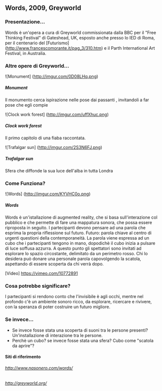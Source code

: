 ## Words, 2009, Greyworld 

### Presentazione...
Words è un'opera a cura di Greyworld commissionata dalla BBC per il "Free Thinking Festival" di Gateshead, UK, 
esposto anche presso lo IED di Roma, per il centenario del [Futurismo] (http://www.francescomorante.it/pag_3/310.htm) e il Parth International Art Festival, 
in Australia.


### Altre opere di Greyworld...

![Monument] (http://imgur.com/0D08LHq.png)
##### Monument
Il monumento cerca ispirazione nelle pose dai passanti , invitandoli a far pose che egli compie

![Clock work forest] (http://imgur.com/uffXhuc.png)
##### Clock work forest
Il primo capitolo di una fiaba raccontata.

![Trafalgar sun] (http://imgur.com/2S3N6FJ.png)
##### Trafalgar sun
Sfera che diffonde la sua luce dell'alba in tutta Londra


### Come Funziona?
![Words] (http://imgur.com/KYVHC0o.png)
##### Words

Words è un'istallazione di augmented reality, che si basa sull'interazione col pubblico e che permette di fare 
una mappatura sonora, che possa essere riproposta in seguito. 
I partecipanti devono pensare ad una parola che esprima la propria riflessione sul futuro. Futuro: parola chiave 
al centro di urgenti questioni della contemporaneità. La parola viene espressa ad un cubo che i partecipanti tengono 
in mano, dopodichè il cubo inizia a pulsare di luce soffusa azzurra. A questo punto gli spettatori sono invitati 
ad esplorare lo spazio circostante, delimitato da un perimetro rosso. Chi lo desidera può donare una personale 
parola capovolgendo la scatola, aspettando di essere scoperta da chi verrà dopo. 

[Video] https://vimeo.com/10772891

### Cosa potrebbe significare?

I partecipanti si rendono conto che l'invisibile è agli occhi, mentre nel profondo c'è un ambiente sonoro ricco, 
da esplorare, ricercare e rivivere, con la speranza di poter costruire un futuro migliore. 

### Se invece...

- Se invece fosse stata una scoperta di suoni tra le persone presenti? Un'installazione di interazione tra le persone. 
- Perchè un cubo? se invece fosse stata una sfera? Cubo come "scatola da aprire"?

#### Siti di riferimento 
###### http://www.nasonero.com/words/
###### http://greyworld.org/
